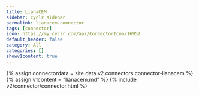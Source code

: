 ```yaml
---
title: LianaCEM
sidebar: cyclr_sidebar
permalink: lianacem-connector
tags: [connector]
icon: https://my.cyclr.com/api/ConnectorIcon/16952
default_header: false
category: All
categories: []
showv1content: true
---
```

{% assign connectordata = site.data.v2.connectors.connector-lianacem %}
{% assign v1content = "lianacem.md" %}
{% include v2/connector/connector.html %}	